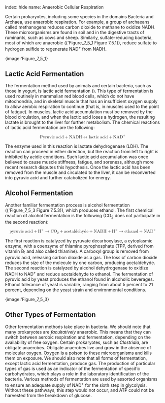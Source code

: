index: hide
name: Anaerobic Cellular Respiration

Certain prokaryotes, including some species in the domains Bacteria and Archaea, use anaerobic respiration. For example, a group of archaeans called methanogens reduces carbon dioxide to methane to oxidize NADH. These microorganisms are found in soil and in the digestive tracts of ruminants, such as cows and sheep. Similarly, sulfate-reducing bacteria, most of which are anaerobic ({'Figure_7_5_1 Figure 7.5.1}), reduce sulfate to hydrogen sulfide to regenerate NAD<sup>+</sup> from NADH.


{image:'Figure_7_5_1}
        

## Lactic Acid Fermentation

The fermentation method used by animals and certain bacteria, such as those in yogurt, is lactic acid fermentation (). This type of fermentation is used routinely in mammalian red blood cells, which do not have mitochondria, and in skeletal muscle that has an insufficient oxygen supply to allow aerobic respiration to continue (that is, in muscles used to the point of fatigue). In muscles, lactic acid accumulation must be removed by the blood circulation, and when the lactic acid loses a hydrogen, the resulting lactate is brought to the liver for further metabolism. The chemical reactions of lactic acid fermentation are the following:

<math display="block" xmlns:q="http://cnx.rice.edu/qml/1.0" xmlns:m="http://www.w3.org/1998/Math/MathML" xmlns:bib="http://bibtexml.sf.net/" xmlns:md="http://cnx.rice.edu/mdml" xmlns="http://cnx.rice.edu/cnxml">   <mrow>   <mtext>Pyruvic acid</mtext>   <mo>+</mo>   <mtext>NADH</mtext>   <mrow><mo stretchy="false">↔</mo></mrow>   <mtext>lactic acid</mtext>   <mo>+</mo>   <msup>    <mtext>NAD</mtext>    <mrow>       <mo>+</mo>    </mrow>   </msup>   </mrow></math>

The enzyme used in this reaction is lactate dehydrogenase (LDH). The reaction can proceed in either direction, but the reaction from left to right is inhibited by acidic conditions. Such lactic acid accumulation was once believed to cause muscle stiffness, fatigue, and soreness, although more recent research disputes this hypothesis. Once the lactic acid has been removed from the muscle and circulated to the liver, it can be reconverted into pyruvic acid and further catabolized for energy.

## Alcohol Fermentation

Another familiar fermentation process is alcohol fermentation ({'Figure_7_5_3 Figure 7.5.3}), which produces ethanol. The first chemical reaction of alcohol fermentation is the following (CO<sub>2</sub> does not participate in the second reaction):

<math display="block" xmlns:data="http://www.w3.org/TR/html5/dom.html#custom-data-attribute" xmlns:q="http://cnx.rice.edu/qml/1.0" xmlns:m="http://www.w3.org/1998/Math/MathML" xmlns:bib="http://bibtexml.sf.net/" xmlns:md="http://cnx.rice.edu/mdml" xmlns="http://cnx.rice.edu/cnxml">   <mrow>   <mtext>pyruvic acid</mtext>   <mo>+</mo>   <msup>    <mtext>H</mtext>    <mrow>       <mo>+</mo>    </mrow>   </msup>   <mo stretchy="false">→</mo>   <msub>    <mtext>CO</mtext>    <mrow>       <mn>2</mn>    </mrow>   </msub>   <mo>+</mo>   <mtext>acetaldehyde</mtext>   <mo>+</mo>   <mtext>NADH</mtext>   <mo>+</mo>   <msup>    <mtext>H</mtext>    <mrow>       <mo>+</mo>    </mrow>   </msup>   <mo stretchy="false">→</mo>   <mtext>ethanol</mtext>   <mo>+</mo>   <msup>    <mtext>NAD</mtext>    <mrow>       <mo>+</mo>    </mrow>   </msup>   </mrow></math>

The first reaction is catalyzed by pyruvate decarboxylase, a cytoplasmic enzyme, with a coenzyme of thiamine pyrophosphate (TPP, derived from vitamin B<sub>1</sub> and also called thiamine). A carboxyl group is removed from pyruvic acid, releasing carbon dioxide as a gas. The loss of carbon dioxide reduces the size of the molecule by one carbon, producing acetaldehyde. The second reaction is catalyzed by alcohol dehydrogenase to oxidize NADH to NAD<sup>+</sup> and reduce acetaldehyde to ethanol. The fermentation of pyruvic acid by yeast produces the ethanol found in alcoholic beverages. Ethanol tolerance of yeast is variable, ranging from about 5 percent to 21 percent, depending on the yeast strain and environmental conditions.


{image:'Figure_7_5_3}
        

## Other Types of Fermentation

Other fermentation methods take place in bacteria. We should note that many prokaryotes are  *facultatively* anaerobic. This means that they can switch between aerobic respiration and fermentation, depending on the availability of free oxygen. Certain prokaryotes, such as  *Clostridia*, are obligate anaerobes. Obligate anaerobes live and grow in the absence of molecular oxygen. Oxygen is a poison to these microorganisms and kills them on exposure. We should also note that all forms of fermentation, except lactic acid fermentation, produce gas. The production of particular types of gas is used as an indicator of the fermentation of specific carbohydrates, which plays a role in the laboratory identification of the bacteria. Various methods of fermentation are used by assorted organisms to ensure an adequate supply of NAD<sup>+</sup> for the sixth step in glycolysis. Without these pathways, this step would not occur, and ATP could not be harvested from the breakdown of glucose.
